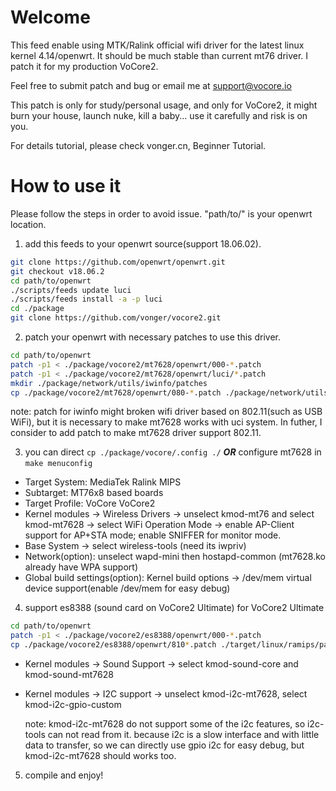 # Welcome

This feed enable using MTK/Ralink official wifi driver for the latest linux kernel 4.14/openwrt. It should be much stable than current mt76 driver. I patch it for my production VoCore2.

Feel free to submit patch and bug or email me at support@vocore.io

This patch is only for study/personal usage, and only for VoCore2, it might burn your house, launch nuke, kill a baby... use it carefully and risk is on you. 

For details tutorial, please check vonger.cn, Beginner Tutorial.


# How to use it

Please follow the steps in order to avoid issue. "path/to/" is your openwrt location.

1. add this feeds to your openwrt source(support 18.06.02).

  ```sh
git clone https://github.com/openwrt/openwrt.git
git checkout v18.06.2
cd path/to/openwrt
./scripts/feeds update luci
./scripts/feeds install -a -p luci
cd ./package
git clone https://github.com/vonger/vocore2.git
  ```

2. patch your openwrt with necessary patches to use this driver.

  ```sh
cd path/to/openwrt
patch -p1 < ./package/vocore2/mt7628/openwrt/000-*.patch
patch -p1 < ./package/vocore2/mt7628/openwrt/luci/*.patch
mkdir ./package/network/utils/iwinfo/patches
cp ./package/vocore2/mt7628/openwrt/080-*.patch ./package/network/utils/iwinfo/patches
  ```
  
  note: patch for iwinfo might broken wifi driver based on 802.11(such as USB WiFi), but it is necessary to make mt7628 works with uci system. In futher, I consider to add patch to make mt7628 driver support 802.11.


3. you can direct `cp ./package/vocore/.config ./` ***OR*** configure mt7628 in `make menuconfig`

  - Target System: MediaTek Ralink MIPS
  - Subtarget: MT76x8 based boards
  - Target Profile: VoCore VoCore2
  - Kernel modules -> Wireless Drivers -> unselect kmod-mt76 and select kmod-mt7628 -> select WiFi Operation Mode -> enable AP-Client support for AP+STA mode; enable SNIFFER for monitor mode.
  - Base System -> select wireless-tools (need its iwpriv)
  - Network(option): unselect wapd-mini then hostapd-common (mt7628.ko already have WPA support)
  - Global build settings(option): Kernel build options -> /dev/mem virtual device support(enable /dev/mem for easy debug)

4. support es8388 (sound card on VoCore2 Ultimate) for VoCore2 Ultimate

  ```sh
cd path/to/openwrt
patch -p1 < ./package/vocore2/es8388/openwrt/000-*.patch
cp ./package/vocore2/es8388/openwrt/810*.patch ./target/linux/ramips/patches-4.14
  ```
  - Kernel modules -> Sound Support -> select kmod-sound-core and kmod-sound-mt7628
  - Kernel modules -> I2C support -> unselect kmod-i2c-mt7628, select kmod-i2c-gpio-custom
  
	note: kmod-i2c-mt7628 do not support some of the i2c features, so i2c-tools can not read from it. because i2c is a slow interface and with little data to transfer, so we can directly use gpio i2c for easy debug, but kmod-i2c-mt7628 should works too.

5. compile and enjoy!
